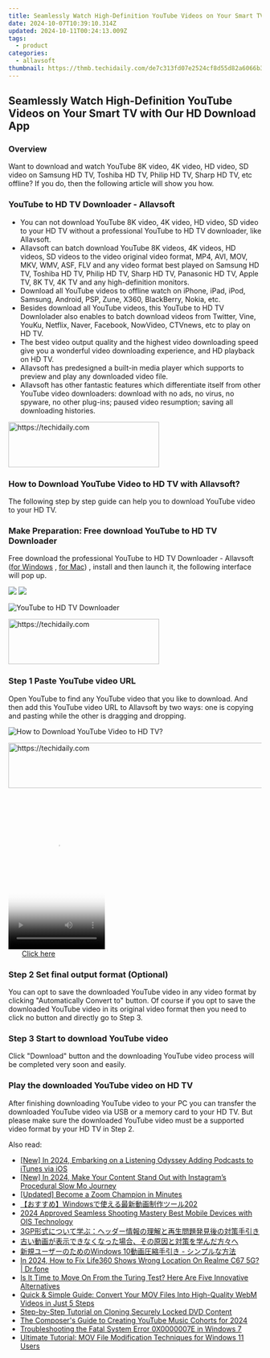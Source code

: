 ```yaml
---
title: Seamlessly Watch High-Definition YouTube Videos on Your Smart TV with Our HD Download App
date: 2024-10-07T10:39:10.314Z
updated: 2024-10-11T00:24:13.009Z
tags:
  - product
categories:
  - allavsoft
thumbnail: https://thmb.techidaily.com/de7c313fd07e2524cf8d55d82a6066b369ed71aad2bc2f894ad55f60508b5e77.jpg
---
```


## Seamlessly Watch High-Definition YouTube Videos on Your Smart TV with Our HD Download App

### Overview

Want to download and watch YouTube 8K video, 4K video, HD video, SD video on Samsung HD TV, Toshiba HD TV, Philip HD TV, Sharp HD TV, etc offline? If you do, then the following article will show you how.

### YouTube to HD TV Downloader - Allavsoft

* You can not download YouTube 8K video, 4K video, HD video, SD video to your HD TV without a professional YouTube to HD TV downloader, like Allavsoft.
* Allavsoft can batch download YouTube 8K videos, 4K videos, HD videos, SD videos to the video original video format, MP4, AVI, MOV, MKV, WMV, ASF, FLV and any video format best played on Samsung HD TV, Toshiba HD TV, Philip HD TV, Sharp HD TV, Panasonic HD TV, Apple TV, 8K TV, 4K TV and any high-definition monitors.
* Download all YouTube videos to offline watch on iPhone, iPad, iPod, Samsung, Android, PSP, Zune, X360, BlackBerry, Nokia, etc.
* Besides download all YouTube videos, this YouTube to HD TV Downlolader also enables to batch download videos from Twitter, Vine, YouKu, Netflix, Naver, Facebook, NowVideo, CTVnews, etc to play on HD TV.
* The best video output quality and the highest video downloading speed give you a wonderful video downloading experience, and HD playback on HD TV.
* Allavsoft has predesigned a built-in media player which supports to preview and play any downloaded video file.
* Allavsoft has other fantastic features which differentiate itself from other YouTube video downloaders: download with no ads, no virus, no spyware, no other plug-ins; paused video resumption; saving all downloading histories.

<!-- affiliate ads begin -->
<a href="https://aligracehair.sjv.io/c/5597632/1997690/19272" target="_top" id="1997690">
  <img src="//a.impactradius-go.com/display-ad/19272-1997690" border="0" alt="https://techidaily.com" width="300" height="90"/>
</a>
<img height="0" width="0" src="https://aligracehair.sjv.io/i/5597632/1997690/19272" style="position:absolute;visibility:hidden;" border="0" />
<!-- affiliate ads end -->

### How to Download YouTube Video to HD TV with Allavsoft?

The following step by step guide can help you to download YouTube video to your HD TV.

### Make Preparation: Free download YouTube to HD TV Downloader

Free download the professional YouTube to HD TV Downloader - Allavsoft ([for Windows](https://tools.techidaily.com/allavsoft/products/) , [for Mac](https://tools.techidaily.com/allavsoft/products/)) , install and then launch it, the following interface will pop up.

[![](https://www.allavsoft.com/how-to/../images/how-to/free-download-win.jpg)](https://tools.techidaily.com/allavsoft/products/) [![](https://www.allavsoft.com/how-to/../images/how-to/free-download-mac.jpg)](https://tools.techidaily.com/allavsoft/products/)

![YouTube to HD TV Downloader](https://www.allavsoft.com/how-to/../images/allavsoft/screen-shot-600.jpg)

<!-- affiliate ads begin -->
<a href="https://aligracehair.sjv.io/c/5597632/1938745/19272" target="_top" id="1938745">
  <img src="//a.impactradius-go.com/display-ad/19272-1938745" border="0" alt="https://techidaily.com" width="300" height="90"/>
</a>
<img height="0" width="0" src="https://aligracehair.sjv.io/i/5597632/1938745/19272" style="position:absolute;visibility:hidden;" border="0" />
<!-- affiliate ads end -->

### Step 1 Paste YouTube video URL

Open YouTube to find any YouTube video that you like to download. And then add this YouTube video URL to Allavsoft by two ways: one is copying and pasting while the other is dragging and dropping.

![How to Download YouTube Video to HD TV?](https://www.allavsoft.com/how-to/../images/how-to/download-rtmp-video/download-rtmp-video.jpg)

<!-- affiliate ads begin -->
<a href="https://arkmc.pxf.io/c/5597632/352555/5172" target="_top" id="352555">
  <img src="//a.impactradius-go.com/display-ad/5172-352555" border="0" alt="https://techidaily.com" width="720" height="90"/>
</a>
<img height="0" width="0" src="https://arkmc.pxf.io/i/5597632/352555/5172" style="position:absolute;visibility:hidden;" border="0" />
<!-- affiliate ads end -->

<!-- affiliate ads begin -->
<span id="1702748">
					<video width="192" height="320" style="cursor:pointer"
           poster="//a.impactradius-go.com/display-clicktoplayimage/1702748.png"
           onclick="if(!this.playClicked){this.play();this.setAttribute('controls',true);this.playClicked=true;}">
	   <source src="//a.impactradius-go.com/display-ad/18544-1702748">
	   <img src="//a.impactradius-go.com/display-clicktoplayimage/1702748.png" style="border: none; height: 100%; width: 100%; object-fit: contain">
	</video>
	<div style="width:120px;text-align:center"><a href="javascript:window.open(decodeURIComponent('https%3A%2F%2Ftwopages.pxf.io%2Fc%2F5597632%2F1702748%2F18544'), '_blank');void(0);">Click here</a></div>
</span>
<img height="0" width="0" src="https://imp.pxf.io/i/5597632/1702748/18544" style="position:absolute;visibility:hidden;" border="0" />
<!-- affiliate ads end -->

### Step 2 Set final output format (Optional)

You can opt to save the downloaded YouTube video in any video format by clicking "Automatically Convert to" button. Of course if you opt to save the downloaded YouTube video in its original video format then you need to click no button and directly go to Step 3.

### Step 3 Start to download YouTube video

Click "Download" button and the downloading YouTube video process will be completed very soon and easily.

### Play the downloaded YouTube video on HD TV

After finishing downloading YouTube video to your PC you can transfer the downloaded YouTube video via USB or a memory card to your HD TV. But please make sure the downloaded YouTube video must be a supported video format by your HD TV in Step 2.

<ins class="adsbygoogle"
     style="display:block"
     data-ad-format="autorelaxed"
     data-ad-client="ca-pub-7571918770474297"
     data-ad-slot="1223367746"></ins>

<ins class="adsbygoogle"
     style="display:block"
     data-ad-client="ca-pub-7571918770474297"
     data-ad-slot="8358498916"
     data-ad-format="auto"
     data-full-width-responsive="true"></ins>

<span class="atpl-alsoreadstyle">Also read:</span>
<div><ul>
<li><a href="https://fox-access.techidaily.com/new-in-2024-embarking-on-a-listening-odyssey-adding-podcasts-to-itunes-via-ios/"><u>[New] In 2024, Embarking on a Listening Odyssey Adding Podcasts to iTunes via iOS</u></a></li>
<li><a href="https://instagram-clips.techidaily.com/new-in-2024-make-your-content-stand-out-with-instagrams-procedural-slow-mo-journey/"><u>[New] In 2024, Make Your Content Stand Out with Instagram’s Procedural Slow Mo Journey</u></a></li>
<li><a href="https://extra-hints.techidaily.com/updated-become-a-zoom-champion-in-minutes/"><u>[Updated] Become a Zoom Champion in Minutes</u></a></li>
<li><a href="https://win-great.techidaily.com/windows202/"><u>【おすすめ】Windowsで使える最新動画制作ツール202</u></a></li>
<li><a href="https://extra-skills.techidaily.com/2024-approved-seamless-shooting-mastery-best-mobile-devices-with-ois-technology/"><u>2024 Approved Seamless Shooting Mastery Best Mobile Devices with OIS Technology</u></a></li>
<li><a href="https://win-great.techidaily.com/3gp/"><u>3GP形式について学ぶ：ヘッダー情報の理解と再生問題発見後の対策手引き</u></a></li>
<li><a href="https://win-great.techidaily.com/5yplusk44ge5yuv55s744gm6kgo56s644gn44gn44gq44gp44gq44gj44gf5ac05zci44cb44gd44gu5y6f5zug44go5aplusplus562w44ks5a2m44kt44gg5pa544cf44g4/"><u>古い動画が表示できなくなった場合、その原因と対策を学んだ方々へ</u></a></li>
<li><a href="https://win-great.techidaily.com/1726030082324-windows-10/"><u>新規ユーザーのためのWindows 10動画圧縮手引き - シンプルな方法</u></a></li>
<li><a href="https://review-topics.techidaily.com/in-2024-how-to-fix-life360-shows-wrong-location-on-realme-c67-5g-drfone-by-drfone-virtual-android/"><u>In 2024, How to Fix Life360 Shows Wrong Location On Realme C67 5G? | Dr.fone</u></a></li>
<li><a href="https://tech-hub.techidaily.com/is-it-time-to-move-on-from-the-turing-test-here-are-five-innovative-alternatives/"><u>Is It Time to Move On From the Turing Test? Here Are Five Innovative Alternatives</u></a></li>
<li><a href="https://win-great.techidaily.com/quick-and-simple-guide-convert-your-mov-files-into-high-quality-webm-videos-in-just-5-steps/"><u>Quick & Simple Guide: Convert Your MOV Files Into High-Quality WebM Videos in Just 5 Steps</u></a></li>
<li><a href="https://win-great.techidaily.com/step-by-step-tutorial-on-cloning-securely-locked-dvd-content/"><u>Step-by-Step Tutorial on Cloning Securely Locked DVD Content</u></a></li>
<li><a href="https://facebook-record-videos.techidaily.com/the-composers-guide-to-creating-youtube-music-cohorts-for-2024/"><u>The Composer's Guide to Creating YouTube Music Cohorts for 2024</u></a></li>
<li><a href="https://driver-error.techidaily.com/troubleshooting-the-fatal-system-error-0x0000007e-in-windows-7/"><u>Troubleshooting the Fatal System Error 0X0000007E in Windows 7</u></a></li>
<li><a href="https://win-great.techidaily.com/ultimate-tutorial-mov-file-modification-techniques-for-windows-11-users/"><u>Ultimate Tutorial: MOV File Modification Techniques for Windows 11 Users</u></a></li>
</ul></div>

